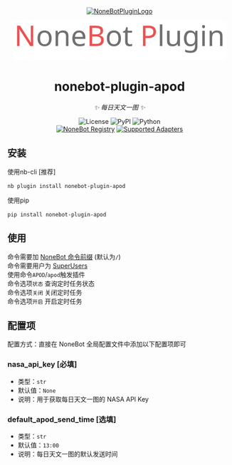 <!-- markdownlint-disable MD033 MD036 MD041 -->

<div align="center">

<a href="https://v2.nonebot.dev/store">
  <img src="https://raw.githubusercontent.com/A-kirami/nonebot-plugin-template/resources/nbp_logo.png" width="180" height="180" alt="NoneBotPluginLogo">
</a>

<p>
  <img src="https://raw.githubusercontent.com/lgc-NB2Dev/readme/main/template/plugin.svg" alt="NoneBotPluginText">
</p>

# nonebot-plugin-apod

_✨ 每日天文一图 ✨_

![License](https://img.shields.io/pypi/l/nonebot-plugin-apod)
![PyPI](https://img.shields.io/pypi/v/nonebot-plugin-apod.svg)
![Python](https://img.shields.io/badge/python-3.8+-blue.svg)  
[![NoneBot Registry](https://img.shields.io/endpoint?url=https%3A%2F%2Fnbbdg.lgc2333.top%2Fplugin%2Fnonebot-plugin-apod)](https://registry.nonebot.dev/plugin/nonebot-plugin-apod:nonebot_plugin_apod)
[![Supported Adapters](https://img.shields.io/endpoint?url=https%3A%2F%2Fnbbdg.lgc2333.top%2Fplugin-adapters%2Fnonebot-plugin-send-anything-anywhere)](https://registry.nonebot.dev/plugin/nonebot-plugin-send-anything-anywhere:nonebot_plugin_saa)

</div>

## 安装
使用nb-cli [推荐]
```shell
nb plugin install nonebot-plugin-apod
```
使用pip
```shell
pip install nonebot-plugin-apod
```

## 使用
命令需要加 [NoneBot 命令前缀](https://nonebot.dev/docs/appendices/config#command-start-和-command-separator) (默认为`/`)  
命令需要用户为 [SuperUsers](https://nonebot.dev/docs/appendices/config#superusers)  
使用命令`APOD`/`apod`触发插件  
命令选项`状态` 查询定时任务状态  
命令选项`关闭` 关闭定时任务  
命令选项`开启` 开启定时任务  

## 配置项

配置方式：直接在 NoneBot 全局配置文件中添加以下配置项即可

### nasa_api_key [必填]

- 类型：`str`
- 默认值：`None`
- 说明：用于获取每日天文一图的 NASA API Key

### default_apod_send_time [选填]

- 类型：`str`
- 默认值：`13:00`
- 说明：每日天文一图的默认发送时间